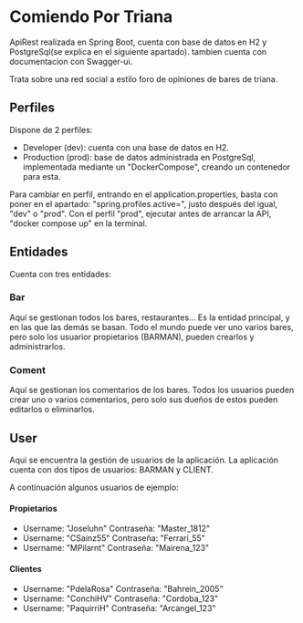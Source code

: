 
# Comiendo Por Triana

ApiRest realizada en Spring Boot, cuenta con base de datos en H2 y PostgreSql(se explica en el siguiente apartado). tambien cuenta con documentacion con Swagger-ui.

Trata sobre una red social a estilo foro de opiniones de bares de triana.

## Perfiles

Dispone de 2 perfiles:

 - Developer (dev): cuenta con una base de datos en H2.
 - Production (prod): base de datos administrada en PostgreSql, implementada mediante un "DockerCompose", creando un contenedor para esta.


Para cambiar en perfil, entrando en el application.properties, basta con poner en el apartado: "spring.profiles.active=", justo después del igual, "dev" o "prod". Con el perfil "prod", ejecutar antes de arrancar la API, "docker compose up" en la terminal. 


## Entidades

Cuenta con tres entidades:

### Bar

Aquí se gestionan todos los bares, restaurantes... Es la entidad principal, y en las que las demás se basan. Todo el mundo puede ver uno varios bares, pero solo los usuarior propietarios (BARMAN), pueden crearlos y administrarlos. 

### Coment

Aquí se gestionan los comentarios de los bares. Todos los usuarios pueden crear uno o varios comentarios, pero solo sus dueños de estos pueden editarlos o eliminarlos.

## User

Aqui se encuentra la gestión de usuarios de la aplicación. La aplicación cuenta con dos tipos de usuarios: BARMAN y CLIENT.

A continuación algunos usuarios de ejemplo:

#### Propietarios
- Username: "Joseluhn"      Contraseña: "Master_1812"
- Username: "CSainz55"      Contraseña: "Ferrari_55"
- Username: "MPilarnt"      Contraseña: "Mairena_123"

#### Clientes
- Username: "PdelaRosa"     Contraseña: "Bahrein_2005"
- Username: "ConchiHV"      Contraseña: "Cordoba_123"
- Username: "PaquirriH"     Contraseña: "Arcangel_123"



